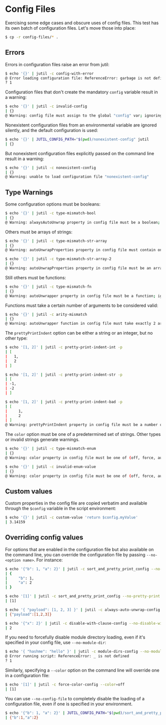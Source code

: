 # Config Files

Exercising some edge cases and obscure uses of config files. This test has its own batch of configuration files. Let's move those into place:

```sh
$ cp -r config-files/* .
```

## Errors

Errors in configuration files raise an error from jutil:

```sh
$ echo '{}' | jutil -c config-with-error
@ Error loading configuration file: ReferenceError: garbage is not defined
? 1
```

Configuration files that don't create the mandatory `config` variable result in a warning:

```sh
$ echo '{}' | jutil -c invalid-config
| {}
@ Warning: config file must assign to the global "config" var; ignoring the file
```

Nonexistent configuration files from an environmental variable are ignored silently, and the default configuration is used:

```sh
$ echo '{}' | JUTIL_CONFIG_PATH="$(pwd)/nonexistent-config" jutil
| {}
```

But nonexistent configuration files explicitly passed on the command line result in a warning:

```sh
$ echo '{}' | jutil -c nonexistent-config
| {}
@ Warning: unable to load configuration file "nonexistent-config"
```

## Type Warnings

Some configuration options must be booleans:

```sh
$ echo '{}' | jutil -c type-mismatch-bool
| {}
@ Warning: alwaysAutoUnwrap property in config file must be a boolean; ignoring the setting
```

Others must be arrays of strings:

```sh
$ echo '{}' | jutil -c type-mismatch-str-array
| {}
@ Warning: autoUnwrapProperties property in config file must contain only string elements; ignoring the setting

$ echo '{}' | jutil -c type-mismatch-str-array-2
| {}
@ Warning: autoUnwrapProperties property in config file must be an array; ignoring the setting
```

Still others must be functions:

```sh
$ echo '{}' | jutil -c type-mismatch-fn
| {}
@ Warning: autoUnwrapper property in config file must be a function; ignoring the setting
```

Functions must take a certain number of arguments to be considered valid:

```sh
$ echo '{}' | jutil -c arity-mismatch
| {}
@ Warning: autoUnwrapper function in config file must take exactly 2 arguments; ignoring the setting
```

The `prettyPrintIndent` option can be either a string or an integer, but no other type:

```sh
$ echo '[1, 2]' | jutil -c pretty-print-indent-int -p
| [
|   1,
|   2
| ]

$ echo '[1, 2]' | jutil -c pretty-print-indent-str -p
| [
| -1,
| -2
| ]

$ echo '[1, 2]' | jutil -c pretty-print-indent-bad -p
| [
|     1,
|     2
| ]
@ Warning: prettyPrintIndent property in config file must be a number or string; ignoring the setting
```

The `color` option must be one of a predetermined set of strings. Other types or invalid strings generate warnings.

```sh
$ echo '{}' | jutil -c type-mismatch-enum
| {}
@ Warning: color property in config file must be one of (off, force, auto, auto+pager); ignoring the setting

$ echo '{}' | jutil -c invalid-enum-value
| {}
@ Warning: color property in config file must be one of (off, force, auto, auto+pager); ignoring the setting
```

## Custom values

Custom properties in the config file are copied verbatim and available through the `$config` variable in the script environment:

```sh
$ echo '{}' | jutil -c custom-value 'return $config.myValue'
| 3.14159
```

## Overriding config values

For options that are enabled in the configuration file but also available on the command line, you can override the configuration file by passing `--no-<option name>`. For instance:

```sh
$ echo '{"b": 1, "a": 2}' | jutil -c sort_and_pretty_print_config --no-sort-keys
| {
|     "b": 1,
|     "a": 2
| }

$ echo '[1]' | jutil -c sort_and_pretty_print_config --no-pretty-print
| [1]

$ echo '{ "payload": [1, 2, 3] }' | jutil -c always-auto-unwrap-config --no-auto-unwrap
| {"payload":[1,2,3]}

$ echo '{"x": 2}' | jutil -c disable-with-clause-config --no-disable-with 'return x'
| 2
```

If you need to forcefully disable module directory loading, even if it's specified in your config file, use `--no-module-dir`:

```sh
$ echo '{ "hashme": "hello" }' | jutil -c module-dirs-config --no-module-dir 'return _($md5(hashme))'
@ Error running script: ReferenceError: _ is not defined
? 1
```

Similarly, specifying a `--color` option on the command line will override one in a configuration file:

```sh
$ echo '[1]' | jutil -c force-color-config --color=off
| [1]
```

You can use `--no-config-file` to completely disable the loading of a configuration file, even if one is specified in your environment.

```sh
$ echo '{"b": 1, "a": 2}' | JUTIL_CONFIG_PATH="$(pwd)/sort_and_pretty_print_config" jutil --no-config-file
| {"b":1,"a":2}
```